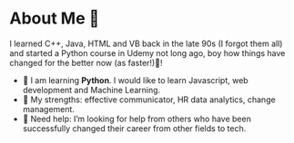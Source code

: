 # About Me 👋
I learned C++, Java, HTML and VB back in the late 90s (I forgot them all) and started a Python course in Udemy not long ago, boy how things have changed for the better now (as faster!)🤯! 

- 🌱 I am learning **Python**. I would like to learn Javascript, web development and Machine Learning. 
- 💪 My strengths: effective communicator, HR data analytics, change management. 
- 🤔 Need help: I’m looking for help from others who have been successfully changed their career from other fields to tech.



<!--
**slimrivermoi/slimrivermoi** is a ✨ _special_ ✨ repository because its `README.md` (this file) appears on your GitHub profile.

Here are some ideas to get you started:

- 🔭 I’m currently working on ...
- 🌱 I’m currently learning ...
- 👯 I’m looking to collaborate on ...
- 🤔 I’m looking for help with ...
- 💬 Ask me about ...
- 📫 How to reach me: ...
- 😄 Pronouns: ...
- ⚡ Fun fact: ...
-->
